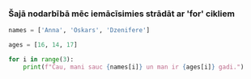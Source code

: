 ### Šajā nodarbībā mēc iemācīsimies strādāt ar 'for' cikliem
```py
names = ['Anna', 'Oskars', 'Dzenifere']

ages = [16, 14, 17]

for i in range(3):
    print(f"Čau, mani sauc {names[i]} un man ir {ages[i]} gadi.")

